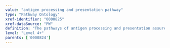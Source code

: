 ```yaml
---
value: "antigen processing and presentation pathway"
type: "Pathway Ontology"
xref-identifier: "0000825"
xref-dataSource: "PW"
definition: "The pathways of antigen processing and presentation assure the generation of peptides that have the structural attributes necessary for the association with and their placement near major histocompatibility complex (MHC) molecules. Protein antigen present in vesicular compartments generate class II peptides, those in cytosol class I."
level: "Level 4+"
parents: ['0000824']
---
```

